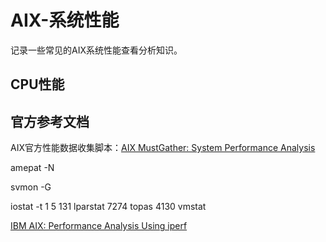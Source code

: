 # AIX-系统性能
记录一些常见的AIX系统性能查看分析知识。
## CPU性能

## 官方参考文档
AIX官方性能数据收集脚本：[AIX MustGather: System Performance Analysis](https://www.ibm.com/support/pages/node/875894)

amepat -N

svmon -G

iostat -t 1 5
131 
lparstat 
7274
topas
4130
vmstat 


[IBM AIX: Performance Analysis Using iperf](https://www.ibm.com/support/pages/node/886387)